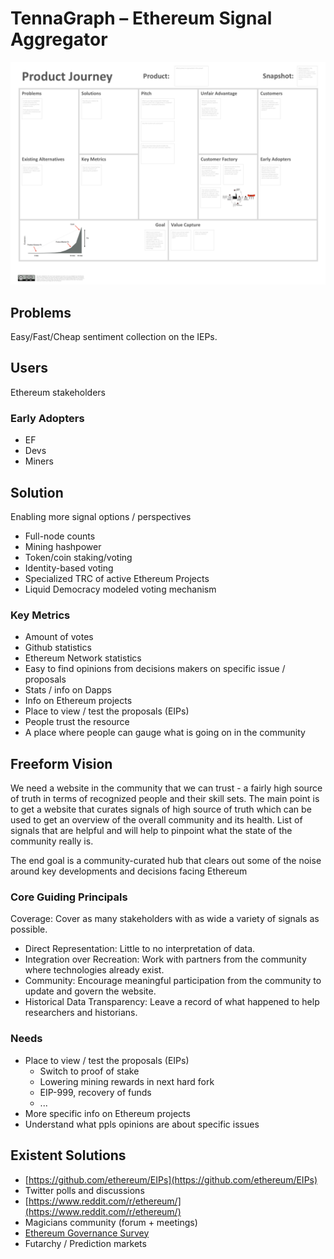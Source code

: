 # TennaGraph – Ethereum Signal Aggregator

![](../.gitbook/assets/image%20%284%29.png)

## **Problems**

Easy/Fast/Cheap sentiment collection on the IEPs.

## **Users**

Ethereum stakeholders

### **Early Adopters**

* EF
* Devs
* Miners

## Solution

Enabling more signal options / perspectives

* Full-node counts
* Mining hashpower
* Token/coin staking/voting
* Identity-based voting
* Specialized TRC of active Ethereum Projects
* Liquid Democracy modeled voting mechanism

### Key Metrics

* Amount of votes
* Github statistics
* Ethereum Network statistics
* Easy to find opinions from decisions makers on specific issue / proposals
* Stats / info on Dapps
* Info on Ethereum projects
* Place to view / test the proposals \(EIPs\)
* People trust the resource
* A place where people can gauge what is going on in the community

## **Freeform Vision**

We need a website in the community that we can trust - a fairly high source of truth in terms of recognized people and their skill sets. The main point is to get a website that curates signals of high source of truth which can be used to get an overview of the overall community and its health. List of signals that are helpful and will help to pinpoint what the state of the community really is.

The end goal is a community-curated hub that clears out some of the noise around key developments and decisions facing Ethereum

### Core Guiding Principals

Coverage: Cover as many stakeholders with as wide a variety of signals as possible.

* Direct Representation: Little to no interpretation of data.
* Integration over Recreation: Work with partners from the community where technologies already exist.
* Community: Encourage meaningful participation from the community to update and govern the website.
* Historical Data Transparency: Leave a record of what happened to help researchers and historians.

### Needs

* Place to view / test the proposals \(EIPs\)
  * Switch to proof of stake
  * Lowering mining rewards in next hard fork
  * EIP-999, recovery of funds
  * ...
* More specific info on Ethereum projects
* Understand what ppls opinions are about specific issues

## Existent Solutions

* [https://github.com/ethereum/EIPs](https://github.com/ethereum/EIPs)
* Twitter polls and discussions
* [https://www.reddit.com/r/ethereum/](https://www.reddit.com/r/ethereum/)
* Magicians community \(forum + meetings\)
* [Ethereum Governance Survey](https://ethereum-magicians.org/t/ethereum-governance-survey-call-to-action/3137)
* Futarchy / Prediction markets

